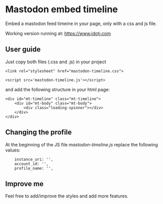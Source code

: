 # Mastodon embed timeline

Embed a mastodon feed timeine in your page, only with a css and js file.

Working version running at:
https://www.idotj.com

## User guide

Just copy both files (.css and .js) in your project 
```
<link rel="stylesheet" href="mastodon-timeline.css">
```

```
<script src='mastodon-timeline.js'></script>
```

and add the following structure in your html page:
```
<div id="mt-timeline" class="mt-timeline">
    <div id="mt-body" class="mt-body">
        <div class="loading-spinner"></div>
	</div>
</div>
```

## Changing the profile

At the beginning of the JS file *mastodon-timeline.js* replace the following values:
```
    instance_uri: '',
    account_id: '',
    profile_name: '',
```


## Improve me

Feel free to add/improve the styles and add more features.

